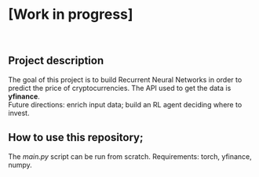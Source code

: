 # [Work in progress]
<br>

## Project description
The goal of this project is to build Recurrent Neural Networks in order to predict the price of cryptocurrencies. The API used to get the data is **yfinance**. <br>
Future directions: enrich input data; build an RL agent deciding where to invest. <br>

## How to use this repository;
The *main.py* script can be run from scratch. Requirements: torch, yfinance, numpy.

